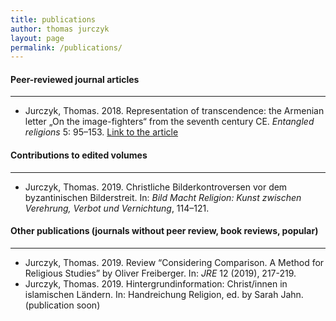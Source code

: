 ```yaml
---
title: publications
author: thomas jurczyk
layout: page
permalink: /publications/
---
```


#### Peer-reviewed journal articles
***  
- Jurczyk, Thomas. 2018. Representation of transcendence: the Armenian letter „On the image-fighters“ from the seventh century CE. *Entangled religions* 5: 95–153. [Link to the article](https://er.ceres.rub.de/index.php/ER/article/view/7306)  

#### Contributions to edited volumes
***  
- Jurczyk, Thomas. 2019. Christliche Bilderkontroversen vor dem byzantinischen Bilderstreit. In: *Bild Macht Religion: Kunst zwischen Verehrung, Verbot und Vernichtung*, 114–121.  

#### Other publications (journals without peer review, book reviews, popular)
***  
- Jurczyk, Thomas. 2019. Review “Considering Comparison. A Method for Religious Studies” by Oliver Freiberger. In: *JRE* 12 (2019), 217-219.
- Jurczyk, Thomas. 2019. Hintergrundinformation: Christ/innen in islamischen Ländern. In: Handreichung Religion, ed. by Sarah Jahn. (publication soon)  
